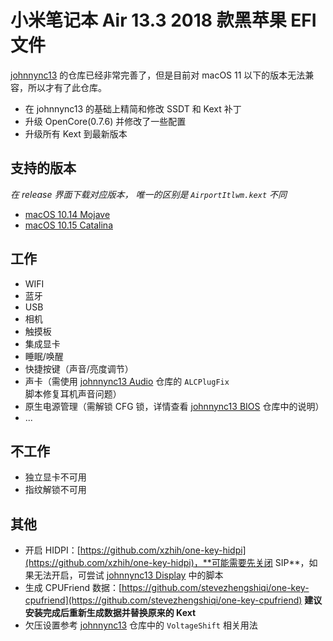 # 小米笔记本 Air 13.3 2018 款黑苹果 EFI 文件

[johnnync13](https://github.com/johnnync13/Xiaomi-Mi-Air) 的仓库已经非常完善了，但是目前对 macOS 11 以下的版本无法兼容，所以才有了此仓库。

- 在 johnnync13 的基础上精简和修改 SSDT 和 Kext 补丁
- 升级 OpenCore(0.7.6) 并修改了一些配置
- 升级所有 Kext 到最新版本

## 支持的版本
*在 release 界面下载对应版本， 唯一的区别是 `AirportItlwm.kext` 不同*
- [macOS 10.14 Mojave](https://github.com/sunls24/Xiaomi-Air-2018/releases?q=mojave&expanded=true)
- [macOS 10.15 Catalina](https://github.com/sunls24/Xiaomi-Air-2018/releases?q=catalina&expanded=true)

## 工作
- WIFI
- 蓝牙
- USB
- 相机
- 触摸板
- 集成显卡
- 睡眠/唤醒
- 快捷按键（声音/亮度调节）
- 声卡（需使用 [johnnync13 Audio](https://github.com/johnnync13/Xiaomi-Mi-Air/tree/master/Audio) 仓库的 `ALCPlugFix` 脚本修复耳机声音问题）
- 原生电源管理（需解锁 CFG 锁，详情查看 [johnnync13 BIOS](https://github.com/johnnync13/Xiaomi-Mi-Air/tree/master/BIOS) 仓库中的说明）
- ...

## 不工作
- 独立显卡不可用
- 指纹解锁不可用

## 其他
- 开启 HIDPI：[https://github.com/xzhih/one-key-hidpi](https://github.com/xzhih/one-key-hidpi)，**可能需要先关闭 SIP**，如果无法开启，可尝试 [johnnync13 Display](https://github.com/johnnync13/Xiaomi-Mi-Air/tree/master/Display) 中的脚本
- 生成 CPUFriend 数据：[https://github.com/stevezhengshiqi/one-key-cpufriend](https://github.com/stevezhengshiqi/one-key-cpufriend) **建议安装完成后重新生成数据并替换原来的 Kext**
- 欠压设置参考 [johnnync13](https://github.com/johnnync13/Xiaomi-Mi-Air/tree/master/BIOS/VoltageShift) 仓库中的 `VoltageShift` 相关用法